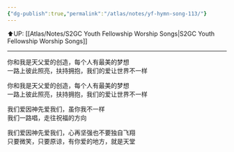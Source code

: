 ```yaml
---
{"dg-publish":true,"permalink":"/atlas/notes/yf-hymn-song-113/"}
---
```


⬆️UP: [[Atlas/Notes/S2GC Youth Fellowship Worship Songs\|S2GC Youth Fellowship Worship Songs]]

---

你和我是天父爱的创造，每个人有最美的梦想  
一路上彼此照亮，扶持拥抱，我们的爱让世界不一样  
  
你和我是天父爱的创造，每个人有最美的梦想  
一路上彼此照亮，扶持拥抱，我们的爱让世界不一样  
  
我们爱因神先爱我们，虽你我不一样  
我们一路唱，走往祝福的方向  
  
我们爱因神先爱我们，心再坚强也不要独自飞翔  
只要微笑，只要原谅，有你爱的地方，就是天堂